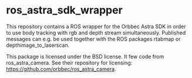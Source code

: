 # ros_astra_sdk_wrapper
This repository contains a ROS wrapper for the Orbbec Astra SDK in order to use body tracking with rgb and depth stream simultaneously. Published messages can e.g. be used together with the ROS packages rtabmap or depthimage_to_laserscan.


This package is licensed under the BSD license. It few code from ros_astra_camera. See their repository for licensing: https://github.com/orbbec/ros_astra_camera.
